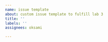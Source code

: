 ```yaml
---
name: issue template
about: custom issue template to fulfill lab 3
title: ''
labels: ''
assignees: oksami

---
```



